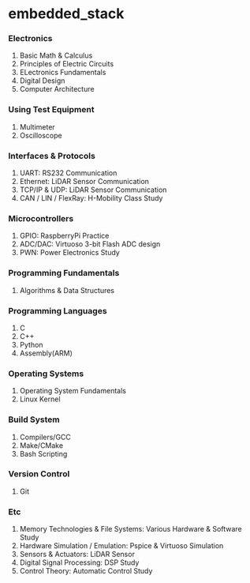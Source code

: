 # embedded_stack

### Electronics
1. Basic Math & Calculus
2. Principles of Electric Circuits
3. ELectronics Fundamentals
4. Digital Design
5. Computer Architecture

### Using Test Equipment
1. Multimeter
2. Oscilloscope

### Interfaces & Protocols
1. UART: RS232 Communication
2. Ethernet: LiDAR Sensor Communication
3. TCP/IP & UDP: LiDAR Sensor Communication
4. CAN / LIN / FlexRay: H-Mobility Class Study

### Microcontrollers
1. GPIO: RaspberryPi Practice
2. ADC/DAC: Virtuoso 3-bit Flash ADC design
3. PWN: Power Electronics Study

### Programming Fundamentals
1. Algorithms & Data Structures

### Programming Languages
1. C
2. C++
3. Python
4. Assembly(ARM)

### Operating Systems
1. Operating System Fundamentals
2. Linux Kernel

### Build System
1. Compilers/GCC
2. Make/CMake
3. Bash Scripting

### Version Control
1. Git

### Etc
1. Memory Technologies & File Systems: Various Hardware & Software Study
2. Hardware Simulation / Emulation: Pspice & Virtuoso Simulation
3. Sensors & Actuators: LiDAR Sensor
4. Digital Signal Processing: DSP Study
5. Control Theory: Automatic Control Study
